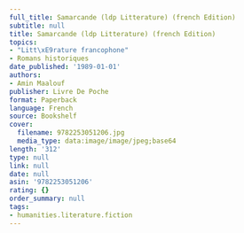 ```yaml
---
full_title: Samarcande (ldp Litterature) (french Edition)
subtitle: null
title: Samarcande (ldp Litterature) (french Edition)
topics:
- "Litt\xE9rature francophone"
- Romans historiques
date_published: '1989-01-01'
authors:
- Amin Maalouf
publisher: Livre De Poche
format: Paperback
language: French
source: Bookshelf
cover:
  filename: 9782253051206.jpg
  media_type: data:image/image/jpeg;base64
length: '312'
type: null
link: null
date: null
asin: '9782253051206'
rating: {}
order_summary: null
tags:
- humanities.literature.fiction
---
```


